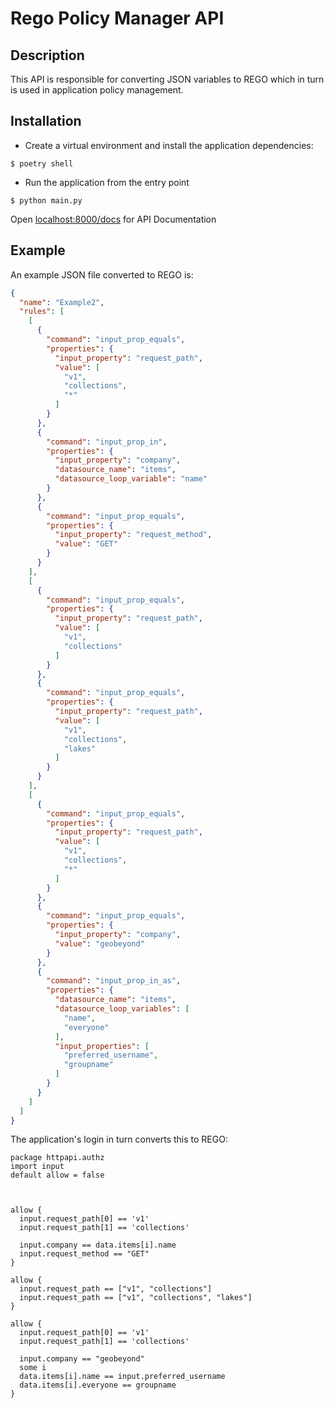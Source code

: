 # Rego Policy Manager API

## Description

This API is responsible for converting JSON variables to REGO which in turn is used in application policy management.

## Installation

+ Create a virtual environment and install the application dependencies:

```console
$ poetry shell 
```

+ Run the application from the entry point

```console
$ python main.py
```

Open [localhost:8000/docs](localhost:8000/docs) for API Documentation

## Example

An example JSON file converted to REGO is:

```json
{
  "name": "Example2",
  "rules": [
    [
      {
        "command": "input_prop_equals",
        "properties": {
          "input_property": "request_path",
          "value": [
            "v1",
            "collections",
            "*"
          ]
        }
      },
      {
        "command": "input_prop_in",
        "properties": {
          "input_property": "company",
          "datasource_name": "items",
          "datasource_loop_variable": "name"
        }
      },
      {
        "command": "input_prop_equals",
        "properties": {
          "input_property": "request_method",
          "value": "GET"
        }
      }
    ],
    [
      {
        "command": "input_prop_equals",
        "properties": {
          "input_property": "request_path",
          "value": [
            "v1",
            "collections"
          ]
        }
      },
      {
        "command": "input_prop_equals",
        "properties": {
          "input_property": "request_path",
          "value": [
            "v1",
            "collections",
            "lakes"
          ]
        }
      }
    ],
    [
      {
        "command": "input_prop_equals",
        "properties": {
          "input_property": "request_path",
          "value": [
            "v1",
            "collections",
            "*"
          ]
        }
      },
      {
        "command": "input_prop_equals",
        "properties": {
          "input_property": "company",
          "value": "geobeyond"
        }
      },
      {
        "command": "input_prop_in_as",
        "properties": {
          "datasource_name": "items",
          "datasource_loop_variables": [
            "name",
            "everyone"
          ],
          "input_properties": [
            "preferred_username",
            "groupname"
          ]
        }
      }
    ]
  ]
}
```

The application's login in turn converts this to REGO:

```rego
package httpapi.authz
import input
default allow = false



allow {
  input.request_path[0] == 'v1' 
  input.request_path[1] == 'collections' 
  
  input.company == data.items[i].name
  input.request_method == "GET"
}

allow {
  input.request_path == ["v1", "collections"]
  input.request_path == ["v1", "collections", "lakes"]
}

allow {
  input.request_path[0] == 'v1' 
  input.request_path[1] == 'collections' 
  
  input.company == "geobeyond"
  some i 
  data.items[i].name == input.preferred_username 
  data.items[i].everyone == groupname
}
```